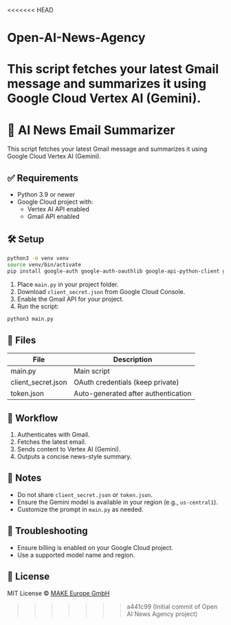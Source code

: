 <<<<<<< HEAD
# Open-AI-News-Agency
This script fetches your latest Gmail message and summarizes it using Google Cloud Vertex AI (Gemini).
=======
# 📰 AI News Email Summarizer

This script fetches your latest Gmail message and summarizes it using Google Cloud Vertex AI (Gemini).

## ✅ Requirements

- Python 3.9 or newer
- Google Cloud project with:
  - Vertex AI API enabled
  - Gmail API enabled

## 🛠 Setup

```bash
python3 -m venv venv
source venv/bin/activate
pip install google-auth google-auth-oauthlib google-api-python-client google-cloud-aiplatform
```

1. Place `main.py` in your project folder.
2. Download `client_secret.json` from Google Cloud Console.
3. Enable the Gmail API for your project.
4. Run the script:

```bash
python3 main.py
```

## 📄 Files

| File | Description |
|------|-------------|
| main.py | Main script |
| client_secret.json | OAuth credentials (keep private) |
| token.json | Auto-generated after authentication |

## 🧠 Workflow

1. Authenticates with Gmail.
2. Fetches the latest email.
3. Sends content to Vertex AI (Gemini).
4. Outputs a concise news-style summary.

## 📌 Notes

- Do not share `client_secret.json` or `token.json`.
- Ensure the Gemini model is available in your region (e.g., `us-central1`).
- Customize the prompt in `main.py` as needed.

## 🛑 Troubleshooting

- Ensure billing is enabled on your Google Cloud project.
- Use a supported model name and region.

## 📜 License

MIT License © [MAKE Europe GmbH](https://make-europe.com)
>>>>>>> a441c99 (Initial commit of Open AI News Agency project)
